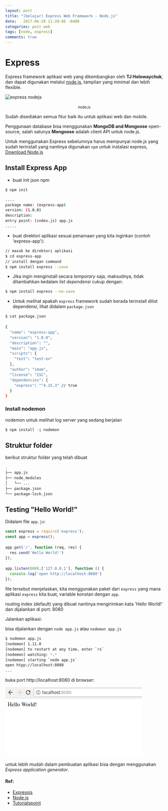 ```yaml
---
layout: post
title: "(belajar) Express Web Framework - Node.js"
date:   2017-06-28 11:28:06 -0400
categories: post web
tags: [node, express]
comments: true
---
```

# Express
Express framework aplikasi web yang dikembangkan oleh **TJ Holowaychuk**, dan dapat digunakan melalui [node.js](https://nodejs.org/en/), tampilan yang minimal dan lebih flexible.

![express nodejs](https://nodejs.org/static/images/logo.svg)
<center class="caption"><small>node.js</small></center>

Sudah disediakan semua fitur baik itu untuk aplikasi web dan mobile.

Penggunaan database bisa menggunakan **MongoDB and Mongoose** open-source, salah satunya **Mongoose** adalah client API untuk node.js.

<div class="alert alert-warning" role="alert">

  Untuk menggunakan Express sebelumnya harus mempunyai node.js yang sudah terinstall yang nantinya digunakan `npm` untuk instalasi express, <a class="alert-link" href="http://nodejs.org/download/" target="_blank">Download Node.js</a>

</div>

## Install Express App

- buat init json npm

```bash
$ npm init
```

``` bash
....
package name: (express-app) 
version: (1.0.0) 
description: 
entry point: (index.js) app.js
.....
```

- buat direktori aplikasi sesuai penamaan yang kita inginkan (contoh 'express-app'):

``` bash
// masuk ke direktori aplikasi
$ cd express-app
// install dengan command
$ npm install express --save
```
- Jika ingin menginstall secara *temporary* saja, maksudnya, tidak ditambahkan kedalam *list dependensi* cukup dengan:

``` bash 
$ npm install express --no-save 
```
- Untuk melihat apakah `express` framework sudah berada terinstall dilist dependensi, lihat didalam `package.json`

``` bash
$ cat package.json

{
  "name": "express-app",
  "version": "1.0.0",
  "description": "",
  "main": "app.js",
  "scripts": {
    "test": "test-ex"
  },
  "author": "imam",
  "license": "ISC",
  "dependencies": {
    "express": "^4.15.3" // true
  }
}

```

### Install nodemon

nodemon untuk melihat log server yang sedang berjalan

``` bash
$ npm install -g nodemon
```

## Struktur folder

berikut struktur folder yang telah dibuat

``` bash
.
├── app.js
├── node_modules
│   └── ...
├── package.json
└── package-lock.json

```
## Testing "Hello World!"

Didalam file `app.js`:

``` javascript
const express = require('express');
const app = express();

app.get('/', function (req, res) {
  res.send('Hello World!')
});

app.listen(8080,['127.0.0.1'], function () {
  console.log('open http://localhost:8080')
});
```
file tersebut menjelaskan, kita menggunakan paket dari `express` yang mana aplikasi `express` kita buat, variable konstan dengan `app`.

routing index (default) yang dibuat nantinya mengirimkan kata 'Hello World!' dan dijalankan di port: 8080

Jalankan aplikasi:


bisa dijalankan dengan `node app.js` atau `nodemon app.js`

``` bash
$ nodemon app.js
[nodemon] 1.11.0
[nodemon] to restart at any time, enter `rs`
[nodemon] watching: *.*
[nodemon] starting `node app.js`
open htpp://localhost:8080
...
```
buka port http://localhost:8080 di browser:

![express hello world](/assets/img/exp/h.png)

untuk lebih mudah dalam pembuatan aplikasi bisa dengan menggunakan *Express application generator*.

#### Ref:

- [Expressjs](https://expressjs.com/)
- [Node.js](https://nodejs.org/en/)
- [Tutorialspoint](https://www.tutorialspoint.com)



